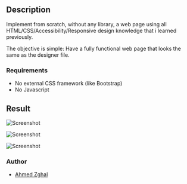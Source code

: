 ## Description

Implement from scratch, without any library, a web page using all HTML/CSS/Accessibility/Responsive design knowledge that i learned previously.

The objective is simple: Have a fully functional web page that looks the same as the designer file.

### Requirements

- No external CSS framework (like Bootstrap)
- No Javascript

## Result

![Screenshot](/images/01_headphones_desktop%402x.png)

![Screenshot](/images/01_headphones_mobile%402x.png)

![Screenshot](/images/01_headphones_tablet%402x.png)

### Author

- [Ahmed Zghal](https://github.com/ahmed0097)